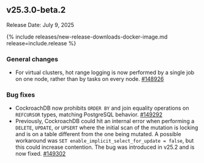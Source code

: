 ## v25.3.0-beta.2

Release Date: July 9, 2025

{% include releases/new-release-downloads-docker-image.md release=include.release %}

<h3 id="v25-3-0-beta-2-general-changes">General changes</h3>

- For virtual clusters, hot range logging is now performed by a single job on one node, rather than by tasks on every node.
 [#148926][#148926]

<h3 id="v25-3-0-beta-2-bug-fixes">Bug fixes</h3>

- CockroachDB now prohibits `ORDER BY` and join equality operations on `REFCURSOR` types, matching PostgreSQL behavior.
 [#149292][#149292]
- Previously, CockroachDB could hit an internal error when performing a `DELETE`, `UPDATE`, or `UPSERT` where the initial scan of the mutation is locking and is on a table different from the one being mutated. A possible workaround was `SET enable_implicit_select_for_update = false`, but this could increase contention. The bug was introduced in v25.2 and is now fixed.
 [#149302][#149302]


[#148926]: https://github.com/cockroachdb/cockroach/pull/148926
[#149292]: https://github.com/cockroachdb/cockroach/pull/149292
[#149302]: https://github.com/cockroachdb/cockroach/pull/149302
